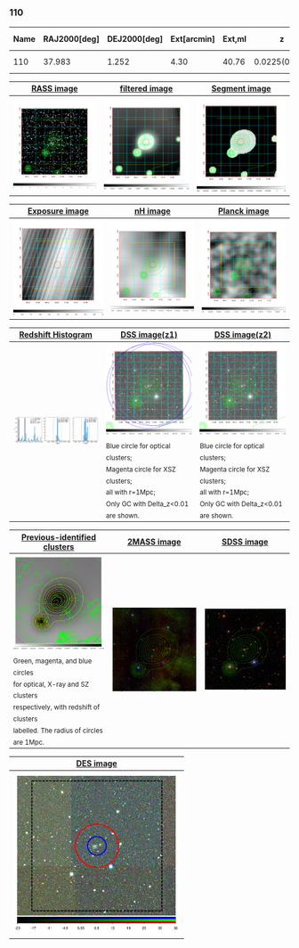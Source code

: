 <div STYLE="page-break-after: always;"></div>

### 110

|Name|RAJ2000[deg]|DEJ2000[deg] |Ext[arcmin]| Ext,ml | z | z_src| C|GC(XSZ,Delta_z<0.01)| GC(OPT,Delta_z<0.01)|GC| R_sig[arcmin] | R500[arcmin] | R500[Mpc]| CRsig[c/s] | CR500[c/s] |L500[1E44 erg/s]|F500[1E-12 erg/s/cm^2]| M500[1E14 Msun]|Tx[keV]|Cnt_sig|Beta|Rc[arcmin]|Comment|Alias|
|---|---|---|---|---|---|------|---|--------|---------|----------|---|---|---|---|---|---|---|---|---|---|---|---|---|---|
|110| 37.983| 1.252| 4.30| 40.76| 0.0225(0.005)| z2, z_xsz| B| MCXC| N| MCXC, N| 10.262| 17.539| 0.478| 0.178(0.047)| 0.202(0.052)| 0.032(0.006)| 2.763(0.556)| 0.32(0.03)| 1.06(0.07)| 46.5| 0.807(-0.165+0.135)| 5.900(-1.601+1.291)| -| k498|

|[RASS image](../image/110/110_img.pdf)|[filtered image](../image/110/110_fil.pdf)|[Segment image](../image/110/110_seg.pdf)|
|-------------------|--------------------|-------------------|
| <img src="../image/110/110_img.png" width="300">  | <img src="../image/110/110_fil.png" width="300">   | <img src="../image/110/110_seg.png" width="300">  |

|[Exposure image](../image/110/110_mex.pdf)| [nH image](../image/110/110_nh.pdf)| [Planck image](../image/110/110_p.pdf)|
|-------------------|--------------------|-------------------|
|<img src="../image/110/110_mex.png" width="300">   | <img src="../image/110/110_nh.png" width="300">    | <img src="../image/110/110_p.png" width="300"> |

|[Redshift Histogram](../image/110/110_zg.pdf) | [DSS image(z1)](../image/110/110_dss_z1.pdf)      |  [DSS image(z2)](../image/110/110_dss_z2.pdf)    |
|-------------------|--------------------|-------------------|
|<img src="../image/110/110_zg.png" width="300"> |<img src="../image/110/110_dss_z1.png" width="300"> <sub><br>Blue circle for optical clusters; <br>Magenta circle for XSZ clusters; <br>all with r=1Mpc; <br>Only GC with Delta_z<0.01 are shown. </sub>| <img src="../image/110/110_dss_z2.png" width="300"><sub><br>Blue circle for optical clusters; <br>Magenta circle for XSZ clusters; <br>all with r=1Mpc; <br>Only GC with Delta_z<0.01 are shown. </sub> |

|[Previous-identified clusters](../image/110/110_gc.pdf) | [2MASS image](../image/110/110_2mass.pdf)      |[SDSS image](../image/110/110_sdss.pdf)   |
|-------------------|-------------------|-------------------|
|<img src=../image/110/110_gc.png width="300"> <br><sub>Green, magenta, and blue circles <br>for optical, X-ray and SZ clusters <br>respectively, with redshift of clusters <br>labelled. The radius of circles <br>are 1Mpc.</sub>|<img src="../image/110/110_2mass.png" width="300">  | <img src="../image/110/110_sdss.png" width="300">  |

|[DES image](../image/110/110_des.pdf)   |
|-------------------|
| <img src="../image/110/110_des.png" width="300">  |

